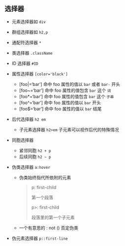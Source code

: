 ## 选择器

- 元素选择器如 `div`

- 群组选择器如 `h2,p`

- 通配符选择器 `*`  

- 类选择器 `.className`

- ID 选择器 `#ID`

- 属性选择器 `[color='black']`

  - [foo|=‘bar’] 命中 foo 属性的值以 `bar` 或者 `bar-` 开头
  - [foo~=‘bar’] 命中 foo 属性的值包含 `bar` 这个 `词` 
  - [foo*=‘bar’] 命中 foo 属性的值包含 `bar` 这个 `子串`
  - [foo^=‘bar’] 命中 foo 属性的值以 `bar` 开头
  - [foo$=‘bar’] 命中 foo 属性的值以 `bar` 结尾

- 后代选择器 `h2 em`

  - 子元素选择器 `h2>em` 子元素可以视作后代的特殊情况

- 同胞选择器

  - 紧邻同胞 `h2 + p`
  - 后续同胞 `h2 ~ p`

- 伪类选择器 `a:hover`

  - 伪类始终指代所依附的元素

    >p: first-child
    >
    >第一个段落
    >
    >p>: first-child
    >
    >段落里的第一个子元素

  - 一个有意思的 : not () 否定伪类 

- 伪元素选择器 `p::first-line`
